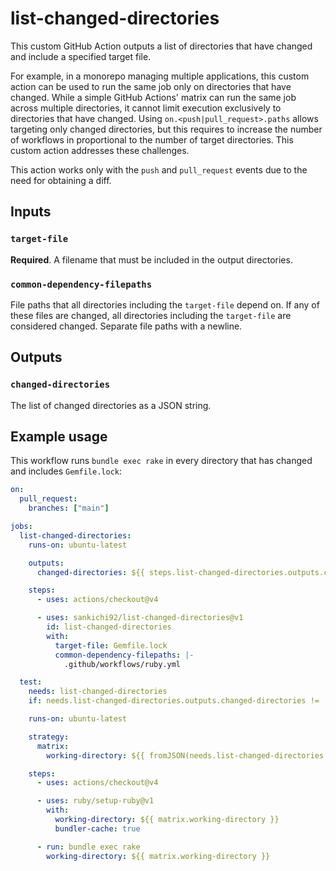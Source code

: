 # list-changed-directories

This custom GitHub Action outputs a list of directories that have changed and include a specified target file.

For example, in a monorepo managing multiple applications, this custom action can be used to run the same job only on directories that have changed.
While a simple GitHub Actions' matrix can run the same job across multiple directories, it cannot limit execution exclusively to directories that have changed.
Using `on.<push|pull_request>.paths` allows targeting only changed directories, but this requires to increase the number of workflows in proportional to the number of target directories.
This custom action addresses these challenges.

This action works only with the `push` and `pull_request` events due to the need for obtaining a diff.

## Inputs

### `target-file`

**Required**. A filename that must be included in the output directories.

### `common-dependency-filepaths`

File paths that all directories including the `target-file` depend on.
If any of these files are changed, all directories including the `target-file` are considered changed.
Separate file paths with a newline.

## Outputs

### `changed-directories`

The list of changed directories as a JSON string.

## Example usage

This workflow runs `bundle exec rake` in every directory that has changed and includes `Gemfile.lock`:

```yaml
on:
  pull_request:
    branches: ["main"]

jobs:
  list-changed-directories:
    runs-on: ubuntu-latest

    outputs:
      changed-directories: ${{ steps.list-changed-directories.outputs.changed-directories }}

    steps:
      - uses: actions/checkout@v4

      - uses: sankichi92/list-changed-directories@v1
        id: list-changed-directories
        with:
          target-file: Gemfile.lock
          common-dependency-filepaths: |-
            .github/workflows/ruby.yml

  test:
    needs: list-changed-directories
    if: needs.list-changed-directories.outputs.changed-directories != '[]'

    runs-on: ubuntu-latest

    strategy:
      matrix:
        working-directory: ${{ fromJSON(needs.list-changed-directories.outputs.changed-directories) }}

    steps:
      - uses: actions/checkout@v4

      - uses: ruby/setup-ruby@v1
        with:
          working-directory: ${{ matrix.working-directory }}
          bundler-cache: true

      - run: bundle exec rake
        working-directory: ${{ matrix.working-directory }}
```
